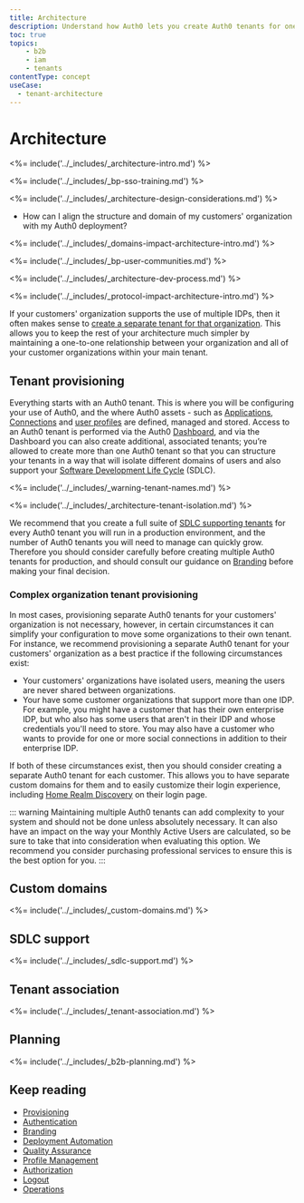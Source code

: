 ```yaml
---
title: Architecture
description: Understand how Auth0 lets you create Auth0 tenants for one or more environments
toc: true
topics:
    - b2b
    - iam
    - tenants
contentType: concept
useCase:
  - tenant-architecture
---
```


# Architecture

<%= include('../_includes/_architecture-intro.md') %>

<%= include('../_includes/_bp-sso-training.md') %>

<%= include('../_includes/_architecture-design-considerations.md') %>

* How can I align the structure and domain of my customers' organization with my Auth0 deployment?

<%= include('../_includes/_domains-impact-architecture-intro.md') %>

<%= include('../_includes/_bp-user-communities.md') %>

<%= include('../_includes/_architecture-dev-process.md') %>

<%= include('../_includes/_protocol-impact-architecture-intro.md') %>

If your customers' organization supports the use of multiple IDPs, then it often makes sense to [create a separate tenant for that organization](#complex-organization-tenant-provisioning). This allows you to keep the rest of your architecture much simpler by maintaining a one-to-one relationship between your organization and all of your customer organizations within your main tenant.

## Tenant provisioning

Everything starts with an Auth0 tenant. This is where you will be configuring your use of Auth0, and the where Auth0 assets - such as [Applications](/applications), [Connections](/connections) and [user profiles](/architecture-scenarios/b2b/b2b-profile-mgmt) are defined, managed and stored. Access to an Auth0 tenant is performed via the Auth0 [Dashboard](/dashboard), and via the Dashboard you can also create additional, associated tenants; you’re allowed to create more than one Auth0 tenant so that you can structure your tenants in a way that will isolate different domains of users and also support your [Software Development Life Cycle](#sdlc-support) (SDLC).

<%= include('../_includes/_warning-tenant-names.md') %>

<%= include('../_includes/_architecture-tenant-isolation.md') %>

We recommend that you create a full suite of [SDLC supporting tenants](#sdlc-support) for every Auth0 tenant you will run in a production environment, and the number of Auth0 tenants you will need to manage can quickly grow. Therefore you should consider carefully before creating multiple Auth0 tenants for production, and should consult our guidance on [Branding](/architecture-scenarios/b2b/b2b-branding) before making your final decision. 

### Complex organization tenant provisioning

In most cases, provisioning separate Auth0 tenants for your customers' organization is not necessary, however, in certain circumstances it can simplify your configuration to move some organizations to their own tenant. For instance, we recommend provisioning a separate Auth0 tenant for your customers' organization as a best practice if the following circumstances exist:

* Your customers' organizations have isolated users, meaning the users are never shared between organizations.
* Your have some customer organizations that support more than one IDP. For example, you might have a customer that has their own enterprise IDP, but who also has some users that aren't in their IDP and whose credentials you'll need to store. You may also have a customer who wants to provide for one or more social connections in addition to their enterprise IDP.

If both of these circumstances exist, then you should consider creating a separate Auth0 tenant for each customer. This allows you to have separate custom domains for them and to easily customize their login experience, including [Home Realm Discovery](/b2b/b2b-authentication#home-realm-discovery) on their login page. 

::: warning
Maintaining multiple Auth0 tenants can add complexity to your system and should not be done unless absolutely necessary. It can also have an impact on the way your Monthly Active Users are calculated, so be sure to take that into consideration when evaluating this option.  We recommend you consider purchasing professional services to ensure this is the best option for you.
:::

## Custom domains

<%= include('../_includes/_custom-domains.md') %>

## SDLC support

<%= include('../_includes/_sdlc-support.md') %>

## Tenant association

<%= include('../_includes/_tenant-association.md') %>

## Planning

<%= include('../_includes/_b2b-planning.md') %>

## Keep reading

* [Provisioning](/architecture-scenarios/b2b/b2b-provisioning)
* [Authentication](/architecture-scenarios/b2b/b2b-authentication)
* [Branding](/architecture-scenarios/b2b/b2b-branding)
* [Deployment Automation](/architecture-scenarios/b2b/b2b-deployment)
* [Quality Assurance](/architecture-scenarios/b2b/b2b-qa)
* [Profile Management](/architecture-scenarios/b2b/b2b-profile-mgmt)
* [Authorization](/architecture-scenarios/b2b/b2b-authorization)
* [Logout](/architecture-scenarios/b2b/b2b-logout)
* [Operations](/architecture-scenarios/b2b/b2b-operations)
